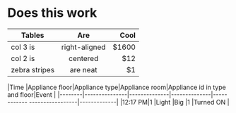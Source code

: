
# Does this work


| Tables        | Are           | Cool  |
| ------------- |:-------------:| -----:|
| col 3 is      | right-aligned | $1600 |
| col 2 is      | centered      |   $12 |
| zebra stripes | are neat      |    $1 |

|Time    |Appliance floor|Appliance type|Appliance room|Appliance id in type and floor|Event        |
|--------|---------------|--------------|--------------|------------ -----------------|-------------|
|12:17 PM|1              |Light         |Big           |1                             |Turned ON    |
